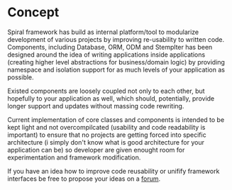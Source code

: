 # Concept
Spiral framework has build as internal platform/tool to modularize development 
of various projects by improving re-usability to written code. Components,
including Database, ORM, ODM and Stemplter has been designed around the idea of writing
applications inside applications (creating higher level abstractions for business/domain logic)
by providing namespace and isolation support for as much levels of your application as possible.

Existed components are loosely coupled not only to each other, but hopefully 
to your application as well, which should, potentially, provide longer support 
and updates without massing code rewriting.

Current implementation of core classes and components is intended to be kept light
and not overcompilcated (usability and code readability is important) to ensure that
no projects are getting forced into specific architecture (i simply don't know what 
is good architecture for your application can be) so developer are given enought room 
for experimentation and framework modification.

If you have an idea how to improve code reusability or unifify framework interfaces be
free to propose your ideas on a [forum](https://groups.google.com/forum/#!forum/spiral-framework).
